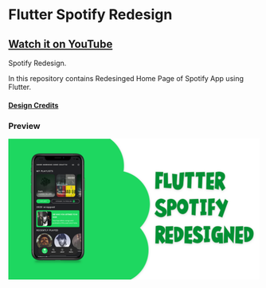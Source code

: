 # Flutter Spotify Redesign

## [Watch it on YouTube](https://youtu.be/HwDDF9e_vJQ)

Spotify Redesign.

In this repository contains Redesinged Home Page of Spotify App using Flutter.

#### [Design Credits](https://www.behance.net/gallery/110213585/SPOTIFY-REDESIGN-UIUX-DESIGN-FREE)

### Preview

![App UI](/preview.png)